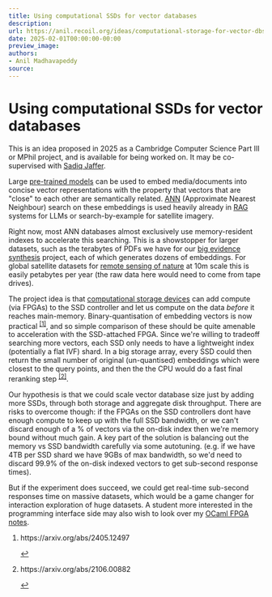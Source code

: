 ```yaml
---
title: Using computational SSDs for vector databases
description:
url: https://anil.recoil.org/ideas/computational-storage-for-vector-dbs
date: 2025-02-01T00:00:00-00:00
preview_image:
authors:
- Anil Madhavapeddy
source:
---
```


<h1>Using computational SSDs for vector databases</h1>
<p>This is an idea proposed in 2025 as a Cambridge Computer Science Part III or MPhil project, and is <span class="idea-available">available</span> for being worked on. It may be co-supervised with <a href="https://toao.com" class="contact">Sadiq Jaffer</a>.</p>
<p>Large <a href="https://en.wikipedia.org/wiki/Foundation_model">pre-trained models</a> can be used to embed media/documents into concise vector representations with the property that vectors that are "close" to each other are semantically related. <a href="https://en.wikipedia.org/wiki/Nearest_neighbor_search">ANN</a> (Approximate Nearest Neighbour) search on these embeddings is used heavily already in <a href="https://blogs.nvidia.com/blog/what-is-retrieval-augmented-generation/">RAG</a> systems for LLMs or search-by-example for satellite imagery.</p>
<p>Right now, most ANN databases almost exclusively use memory-resident indexes to accelerate this searching. This is a showstopper for larger datasets, such as the terabytes of PDFs we have for our <a href="https://anil.recoil.org/projects/ce">big evidence synthesis</a> project, each of which generates dozens of embeddings. For global satellite datasets for <a href="https://anil.recoil.org/projects/rsn">remote sensing of nature</a> at 10m scale this is easily petabytes per year (the raw data here would need to come from tape drives).</p>
<p>The project idea is that <a href="https://www.xilinx.com/publications/product-briefs/xilinx-smartssd-computational-storage-drive-product-brief.pdf">computational storage devices</a> can add compute (via FPGAs) to the SSD controller and let us compute on the data <em>before</em> it reaches main-memory. Binary-quantisation of embedding vectors is now practical <sup><a href="https://anil.recoil.org/news.xml#fn-1" role="doc-noteref" class="fn-label">[1]</a></sup>, and so simple comparison of these should be quite amenable to acceleration with the SSD-attached FPGA. Since we're willing to tradeoff searching more vectors, each SSD only needs to have a lightweight index (potentially a flat IVF) shard. In a big storage array, every SSD could then return the small number of original (un-quantised) embeddings which were closest to the query points, and then the the CPU would do a fast final reranking step <sup><a href="https://anil.recoil.org/news.xml#fn-2" role="doc-noteref" class="fn-label">[2]</a></sup>.</p>
<p>Our hypothesis is that we could scale vector database size just by adding more SSDs, through both storage and aggregate disk throughput.
There are risks to overcome though: if the FPGAs on the SSD controllers dont have enough compute to keep up with the full SSD bandwidth, or we can't discard enough of a % of vectors via the on-disk index then we're memory bound without much gain. A key part of the solution is balancing out the memory vs SSD bandwidth carefully via some autotuning.
(e.g. if we have 4TB per SSD shard we have 9GBs of max bandwidth, so we'd need to discard 99.9% of the on-disk indexed vectors to get sub-second response times).</p>
<p>But if the experiment does succeed, we could get real-time sub-second responses time on massive datasets, which would be a game changer for interaction exploration of huge datasets.  A student more interested in the programming interface side may also wish to look over my <a href="https://anil.recoil.org/notes/fpgas-hardcaml">OCaml FPGA notes</a>.</p>
<section role="doc-endnotes"><ol>
<li>
<p>https://arxiv.org/abs/2405.12497</p>
<span><a href="https://anil.recoil.org/news.xml#ref-1-fn-1" role="doc-backlink" class="fn-label">↩︎︎</a></span></li><li>
<p>https://arxiv.org/abs/2106.00882</p>
<span><a href="https://anil.recoil.org/news.xml#ref-1-fn-2" role="doc-backlink" class="fn-label">↩︎︎</a></span></li></ol></section>

